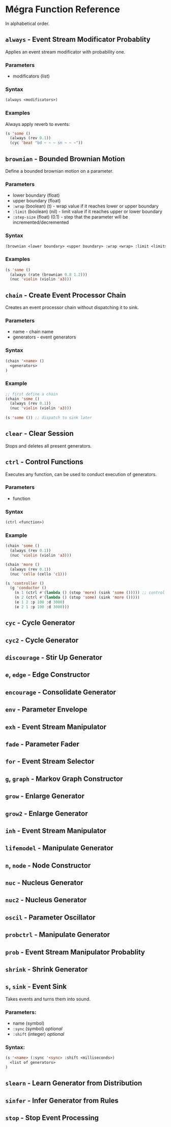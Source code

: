 # Mégra Function Reference

In alphabetical order.

## `always` - Event Stream Modificator Probablity

Applies an event stream modificator with probability one.

### Parameters

* modificators (list)

### Syntax

```lisp
(always <modificators>)
```

### Examples

Always apply reverb to events:

```lisp
(s 'some ()
  (always (rev 0.1))
  (cyc 'beat "bd ~ ~ ~ sn ~ ~ ~"))
```

## `brownian` - Bounded Brownian Motion 

Define a bounded brownian motion on a parameter.

### Parameters

* lower boundary (float)
* upper boundary (float)
* `:wrap` (boolean) (t) - wrap value if it reaches lower or upper boundary
* `:limit` (boolean) (nil) - limit value if it reaches upper or lower boundary
* `:step-size` (float) (0.1) - step that the parameter will be incremented/decremented

### Syntax

```lisp
(brownian <lower boundary> <upper boundary> :wrap <wrap> :limit <limit> :step-size <step-size>)
```

### Examples

```lisp
(s 'some ()
  (always (rate (brownian 0.8 1.2)))
  (nuc 'violin (violin 'a3)))
 ```

## `chain` - Create Event Processor Chain

Creates an event processor chain without dispatching it to sink.

### Parameters

* name - chain name
* generators - event generators

### Syntax

```lisp
(chain '<name> () 
  <generators>
)
```

### Example

```lisp
;; first define a chain
(chain 'some ()
  (always (rev 0.1))
  (nuc 'violin (violin 'a3)))
  
(s 'some ()) ;; dispatch to sink later  
```

## `clear` - Clear Session

Stops and deletes all present generators.

## `ctrl` - Control Functions

Executes any function, can be used to conduct execution of generators.

### Parameters

* function

### Syntax

```lisp
(ctrl <function>)
```

### Example

```lisp
(chain 'some ()
  (always (rev 0.1))
  (nuc 'violin (violin 'a3)))

(chain 'more ()
  (always (rev 0.1))
  (nuc 'cello (cello 'c1)))

(s 'controller ()
  (g 'conductor ()
    (n 1 (ctrl #'(lambda () (stop 'more) (sink 'some ())))) ;; control function
    (n 2 (ctrl #'(lambda () (stop 'some) (sink 'more ()))))
    (e 1 2 :p 100 :d 3000)
    (e 2 1 :p 100 :d 3000)))

```

## `cyc` - Cycle Generator

## `cyc2` - Cycle Generator

## `discourage` - Stir Up Generator

## `e`, `edge` - Edge Constructor

## `encourage` - Consolidate Generator

## `env` - Parameter Envelope

## `exh` - Event Stream Manipulator

## `fade` - Parameter Fader

## `for` - Event Stream Selector

## `g`, `graph`  - Markov Graph Constructor

## `grow` - Enlarge Generator

## `grow2` - Enlarge Generator

## `inh` - Event Stream Manipulator

## `lifemodel` - Manipulate Generator 

## `n`, `node` - Node Constructor

## `nuc` - Nucleus Generator

## `nuc2` - Nucleus Generator

## `oscil` - Parameter Oscillator

## `probctrl` - Manipulate Generator

## `prob` - Event Stream Manipulator Probablity

## `shrink` - Shrink Generator

## `s`, `sink` - Event Sink

Takes events and turns them into sound.

### Parameters:

* name (symbol)
* `:sync` (symbol) *optional*
* `:shift` (integer) *optional*

### Syntax:

```lisp
(s '<name> (:sync '<sync> :shift <milliseconds>) 
  <list of generators>
)
```

## `slearn` - Learn Generator from Distribution

## `sinfer` - Infer Generator from Rules

## `stop` - Stop Event Processing



